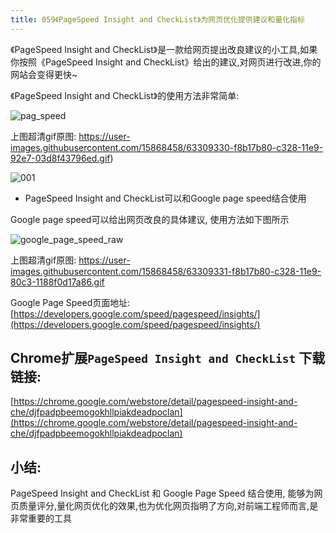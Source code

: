 ```yaml
---
title: 059《PageSpeed Insight and CheckList》为网页优化提供建议和量化指标
---
```

《PageSpeed Insight and CheckList》是一款给网页提出改良建议的小工具,如果你按照《PageSpeed Insight and CheckList》给出的建议,对网页进行改进,你的网站会变得更快~

《PageSpeed Insight and CheckList》的使用方法非常简单:


![pag_speed](https://v2fy.com/asset/059_page_speed_insight_and_check_list/63309328-f818e500-c328-11e9-8f1a-68fed13a4015.gif)

上图超清gif原图: https://user-images.githubusercontent.com/15868458/63309330-f8b17b80-c328-11e9-92e7-03d8f43796ed.gif)


![001](https://v2fy.com/asset/059_page_speed_insight_and_check_list/63309327-f7804e80-c328-11e9-8eab-9055db8a5d2c.png)



- PageSpeed Insight and CheckList可以和Google page speed结合使用


Google page speed可以给出网页改良的具体建议, 使用方法如下图所示

![google_page_speed_raw](https://v2fy.com/asset/059_page_speed_insight_and_check_list/63309329-f818e500-c328-11e9-9a15-b6de9981fd52.gif)

上图超清gif原图:  https://user-images.githubusercontent.com/15868458/63309331-f8b17b80-c328-11e9-80c3-1188f0d17a86.gif

Google Page Speed页面地址: [https://developers.google.com/speed/pagespeed/insights/](https://developers.google.com/speed/pagespeed/insights/)


## Chrome扩展`PageSpeed Insight and CheckList` 下载链接:


[https://chrome.google.com/webstore/detail/pagespeed-insight-and-che/djfpadpbeemogokhllpiakdeadpoclan](https://chrome.google.com/webstore/detail/pagespeed-insight-and-che/djfpadpbeemogokhllpiakdeadpoclan)


## 小结:

PageSpeed Insight and CheckList 和 Google Page Speed 结合使用, 能够为网页质量评分,量化网页优化的效果,也为优化网页指明了方向,对前端工程师而言,是非常重要的工具
